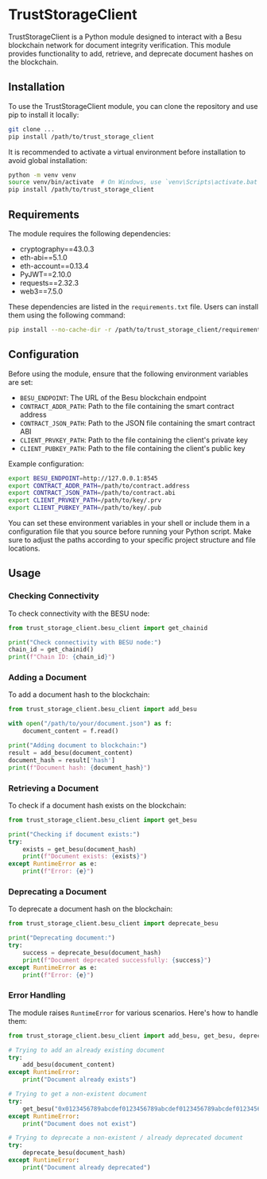 # TrustStorageClient

TrustStorageClient is a Python module designed to interact with a Besu blockchain network for document integrity verification. This module provides functionality to add, retrieve, and deprecate document hashes on the blockchain.

## Installation

To use the TrustStorageClient module, you can clone the repository and use pip to install it locally:

```bash
git clone ...
pip install /path/to/trust_storage_client
```

It is recommended to activate a virtual environment before installation to avoid global installation:

```bash
python -m venv venv
source venv/bin/activate  # On Windows, use `venv\Scripts\activate.bat`
pip install /path/to/trust_storage_client
```

## Requirements

The module requires the following dependencies:

- cryptography==43.0.3
- eth-abi==5.1.0
- eth-account==0.13.4
- PyJWT==2.10.0
- requests==2.32.3
- web3==7.5.0

These dependencies are listed in the `requirements.txt` file. Users can install them using the following command:

```bash
pip install --no-cache-dir -r /path/to/trust_storage_client/requirements.txt
```

## Configuration

Before using the module, ensure that the following environment variables are set:

- `BESU_ENDPOINT`: The URL of the Besu blockchain endpoint
- `CONTRACT_ADDR_PATH`: Path to the file containing the smart contract address
- `CONTRACT_JSON_PATH`: Path to the JSON file containing the smart contract ABI
- `CLIENT_PRVKEY_PATH`: Path to the file containing the client's private key
- `CLIENT_PUBKEY_PATH`: Path to the file containing the client's public key

Example configuration:

```bash
export BESU_ENDPOINT=http://127.0.0.1:8545
export CONTRACT_ADDR_PATH=/path/to/contract.address
export CONTRACT_JSON_PATH=/path/to/contract.abi
export CLIENT_PRVKEY_PATH=/path/to/key/.prv
export CLIENT_PUBKEY_PATH=/path/to/key/.pub
```

You can set these environment variables in your shell or include them in a configuration file that you source before running your Python script. Make sure to adjust the paths according to your specific project structure and file locations.

## Usage

### Checking Connectivity

To check connectivity with the BESU node:

```python
from trust_storage_client.besu_client import get_chainid

print("Check connectivity with BESU node:")
chain_id = get_chainid()
print(f"Chain ID: {chain_id}")
```

### Adding a Document

To add a document hash to the blockchain:

```python
from trust_storage_client.besu_client import add_besu

with open("/path/to/your/document.json") as f:
    document_content = f.read()

print("Adding document to blockchain:")
result = add_besu(document_content)
document_hash = result['hash']
print(f"Document hash: {document_hash}")
```

### Retrieving a Document

To check if a document hash exists on the blockchain:

```python
from trust_storage_client.besu_client import get_besu

print("Checking if document exists:")
try:
    exists = get_besu(document_hash)
    print(f"Document exists: {exists}")
except RuntimeError as e:
    print(f"Error: {e}")
```

### Deprecating a Document

To deprecate a document hash on the blockchain:

```python
from trust_storage_client.besu_client import deprecate_besu

print("Deprecating document:")
try:
    success = deprecate_besu(document_hash)
    print(f"Document deprecated successfully: {success}")
except RuntimeError as e:
    print(f"Error: {e}")
```

### Error Handling

The module raises `RuntimeError` for various scenarios. Here's how to handle them:

```python
from trust_storage_client.besu_client import add_besu, get_besu, deprecate_besu

# Trying to add an already existing document
try:
    add_besu(document_content)
except RuntimeError:
    print("Document already exists")

# Trying to get a non-existent document
try:
    get_besu("0x0123456789abcdef0123456789abcdef0123456789abcdef0123456789abcdef")
except RuntimeError:
    print("Document does not exist")

# Trying to deprecate a non-existent / already deprecated document
try:
    deprecate_besu(document_hash)
except RuntimeError:
    print("Document already deprecated")